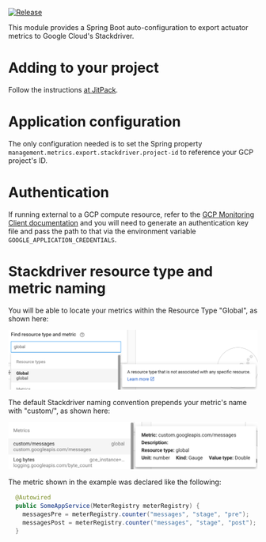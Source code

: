 [![Release](https://jitpack.io/v/itzg/stackdriver-spring-boot-autoconfigure.svg)](https://jitpack.io/#itzg/stackdriver-spring-boot-autoconfigure)

This module provides a Spring Boot auto-configuration to export actuator metrics to 
Google Cloud's Stackdriver.

# Adding to your project

Follow the instructions [at JitPack](https://jitpack.io/#itzg/stackdriver-spring-boot-autoconfigure).

# Application configuration

The only configuration needed is to set the Spring property
`management.metrics.export.stackdriver.project-id` to reference your GCP project's ID.

# Authentication

If running external to a GCP compute resource, refer to the 
[GCP Monitoring Client documentation](https://cloud.google.com/monitoring/docs/reference/libraries#setting_up_authentication)
and you will need to generate an authentication key file and pass the path to that via the
environment variable `GOOGLE_APPLICATION_CREDENTIALS`.

# Stackdriver resource type and metric naming

You will be able to locate your metrics within the Resource Type "Global", as shown here:

![](docs/resource_types.png)

The default Stackdriver naming convention prepends your metric's name with "custom/", as shown here:

![](docs/metrics.png)

The metric shown in the example was declared like the following:

```java
  @Autowired
  public SomeAppService(MeterRegistry meterRegistry) {
    messagesPre = meterRegistry.counter("messages", "stage", "pre");
    messagesPost = meterRegistry.counter("messages", "stage", "post");
  }
```